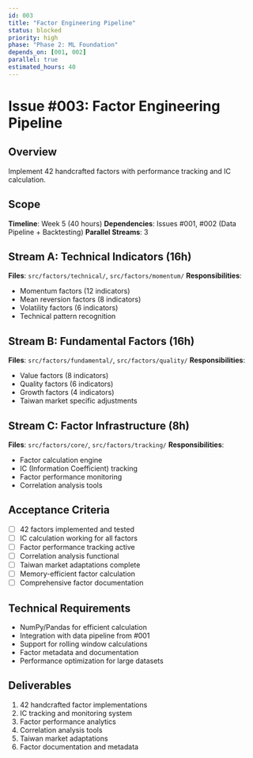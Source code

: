 ```yaml
---
id: 003
title: "Factor Engineering Pipeline"
status: blocked
priority: high
phase: "Phase 2: ML Foundation"
depends_on: [001, 002]
parallel: true
estimated_hours: 40
---
```


# Issue #003: Factor Engineering Pipeline

## Overview
Implement 42 handcrafted factors with performance tracking and IC calculation.

## Scope
**Timeline**: Week 5 (40 hours)
**Dependencies**: Issues #001, #002 (Data Pipeline + Backtesting)
**Parallel Streams**: 3

## Stream A: Technical Indicators (16h)
**Files**: `src/factors/technical/`, `src/factors/momentum/`
**Responsibilities**:
- Momentum factors (12 indicators)
- Mean reversion factors (8 indicators)
- Volatility factors (6 indicators)
- Technical pattern recognition

## Stream B: Fundamental Factors (16h)
**Files**: `src/factors/fundamental/`, `src/factors/quality/`
**Responsibilities**:
- Value factors (8 indicators)
- Quality factors (6 indicators)
- Growth factors (4 indicators)
- Taiwan market specific adjustments

## Stream C: Factor Infrastructure (8h)
**Files**: `src/factors/core/`, `src/factors/tracking/`
**Responsibilities**:
- Factor calculation engine
- IC (Information Coefficient) tracking
- Factor performance monitoring
- Correlation analysis tools

## Acceptance Criteria
- [ ] 42 factors implemented and tested
- [ ] IC calculation working for all factors
- [ ] Factor performance tracking active
- [ ] Correlation analysis functional
- [ ] Taiwan market adaptations complete
- [ ] Memory-efficient factor calculation
- [ ] Comprehensive factor documentation

## Technical Requirements
- NumPy/Pandas for efficient calculation
- Integration with data pipeline from #001
- Support for rolling window calculations
- Factor metadata and documentation
- Performance optimization for large datasets

## Deliverables
1. 42 handcrafted factor implementations
2. IC tracking and monitoring system
3. Factor performance analytics
4. Correlation analysis tools
5. Taiwan market adaptations
6. Factor documentation and metadata